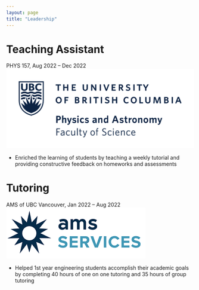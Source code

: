 ```yaml
---
layout: page
title: "Leadership"
---
```


# Teaching Assistant 
 PHYS 157,
 Aug 2022 – Dec 2022  
![rs](https://raw.githubusercontent.com/carterkowel/carterkowel.github.io/master/assets/images/ubcphas.jpg)   
* Enriched the learning of students by teaching a weekly tutorial and providing constructive feedback on homeworks and assessments

# Tutoring  
AMS of UBC Vancouver,
Jan 2022 – Aug 2022  
![rs](https://raw.githubusercontent.com/carterkowel/carterkowel.github.io/master/assets/images/amsTut.png)    
* Helped 1st year engineering students accomplish their academic goals by completing 40 hours of one on one tutoring and 35 hours of group tutoring  
